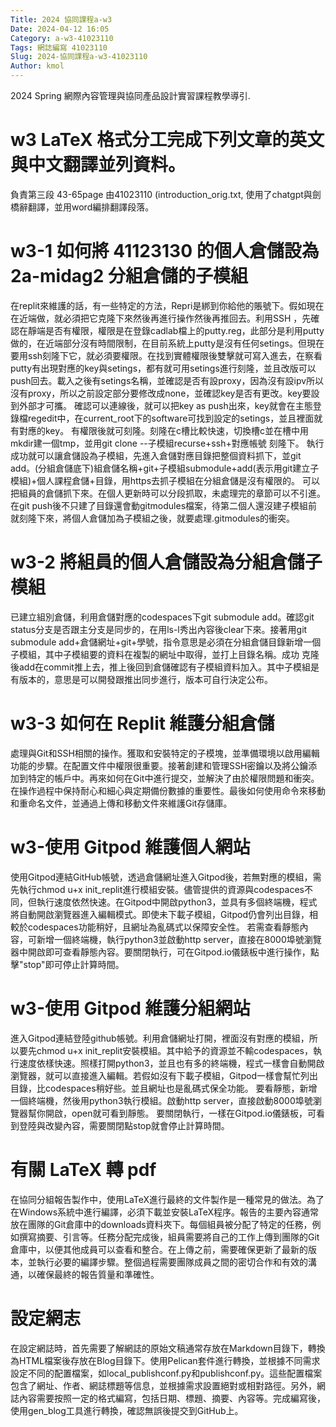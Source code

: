 ```yaml
---
Title: 2024 協同課程a-w3
Date: 2024-04-12 16:05
Category: a-w3-41023110
Tags: 網誌編寫 41023110
Slug: 2024-協同課程a-w3-41023110
Author: kmol
---
```


2024 Spring 網際內容管理與協同產品設計實習課程教學導引.

<!-- PELICAN_END_SUMMARY -->

# w3 LaTeX 格式分工完成下列文章的英文與中文翻譯並列資料。
負責第三段 43-65page 由41023110 (introduction_orig.txt,
使用了chatgpt與劍橋辭翻譯，並用word編排翻譯段落。

# w3-1 如何將 41123130 的個人倉儲設為 2a-midag2 分組倉儲的子模組
在replit來維護的話，有一些特定的方法，Repri是綁到你給他的賬號下。假如現在在近端做，就必須把它克隆下來然後再進行操作然後再推回去。利用SSH
，先確認在靜端是否有權限，權限是在登錄cadlab檔上的putty.reg，此部分是利用putty做的，在近端部分沒有時間限制，在目前系統上putty是沒有任何setings。但現在要用ssh刻隆下它，就必須要權限。在找到實體權限後雙擊就可寫入進去，在察看putty有出現對應的key與setings，都有就可用setings進行刻隆，並且改版可以push回去。載入之後有setings名稱，並確認是否有設proxy，因為沒有設ipv所以沒有proxy，所以之前設定部分要修改成none，並確認key是否有更改。key要設到外部才可攜。
確認可以連線後，就可以把key as push出來，key就會在主態登錄檔regedit中，在current_root下的software可找到設定的setings，並且裡面就有對應的key。
有權限後就可刻隆。刻隆在c槽比較快速，切換槽c並在槽中用mkdir建一個tmp，並用git clone --子模組recurse+ssh+對應帳號 刻隆下。
執行成功就可以讓倉儲設為子模組，先進入倉儲對應目錄把整個資料抓下，並git add。(分組倉儲底下)組倉儲名稱+git+子模組submodule+add(表示用git建立子模組)+個人課程倉儲+目錄，用https去抓子模組在分組倉儲是沒有權限的。 
可以把組員的倉儲抓下來。在個人更新時可以分段抓取，未處理完的章節可以不引進。在git push後不只建了目錄還會動gitmodules檔案，待第二個人還沒建子模組前就刻隆下來，將個人倉儲加為子模組之後，就要處理.gitmodules的衝突。

# w3-2 將組員的個人倉儲設為分組倉儲子模組
已建立組別倉儲，利用倉儲對應的codespaces下git submodule add。確認git status分支是否跟主分支是同步的，在用ls-l秀出內容後clear下來。接著用git submodule add+倉儲網址+git+學號，指令意思是必須在分組倉儲目錄新增一個子模組，其中子模組要的資料在複製的網址中取得，並打上目錄名稱。成功
克隆後add在commit推上去，推上後回到倉儲確認有子模組資料加入。其中子模組是有版本的，意思是可以開發跟推出同步進行，版本可自行決定公布。

# w3-3 如何在 Replit 維護分組倉儲
處理與Git和SSH相關的操作。獲取和安裝特定的子模塊，並準備環境以啟用編輯功能的步驟。在配置文件中權限很重要。接著創建和管理SSH密鑰以及將公鑰添加到特定的帳戶中。再來如何在Git中進行提交，並解決了由於權限問題和衝突。在操作過程中保持耐心和細心與定期備份數據的重要性。最後如何使用命令來移動和重命名文件，並通過上傳和移動文件來維護Git存儲庫。

# w3-使用 Gitpod 維護個人網站
使用Gitpod連結GitHub帳號，透過倉儲網址進入Gitpod後，若無對應的模組，需先執行chmod u+x init_replit進行模組安裝。儘管提供的資源與codespaces不同，但執行速度依然快速。在Gitpod中開啟python3，並具有多個終端機，程式將自動開啟瀏覽器進入編輯模式。即使未下載子模組，Gitpod仍會列出目錄，相較於codespaces功能稍好，且網址為亂碼式以保障安全性。
若需查看靜態內容，可新增一個終端機，執行python3並啟動http server，直接在8000埠號瀏覽器中開啟即可查看靜態內容。要關閉執行，可在Gitpod.io儀錶板中進行操作，點擊"stop"即可停止計算時間。

# w3-使用 Gitpod 維護分組網站
進入Gitpod連結登陸github帳號。利用倉儲網址打開，裡面沒有對應的模組，所以要先chmod u+x init_replit安裝模組。其中給予的資源並不輸codespaces，執行速度依樣快速。照樣打開python3，並且也有多的終端機，程式一樣會自動開啟瀏覽器，就可以直接進入編輯。若假如沒有下載子模組，Gitpod一樣會幫忙列出目錄，比codespaces稍好些。並且網址也是亂碼式保全功能。
要看靜態，新增一個終端機，然後用python3執行模組。啟動http server，直接啟動8000埠號瀏覽器幫你開啟，open就可看到靜態。
要關閉執行，一樣在Gitpod.io儀錶板，可看到登陸與改變內容，需要關閉點stop就會停止計算時間。

# 有關 LaTeX 轉 pdf
 在協同分組報告製作中，使用LaTeX進行最終的文件製作是一種常見的做法。為了在Windows系統中進行編譯，必須下載並安裝LaTeX程序。報告的主要內容通常放在團隊的Git倉庫中的downloads資料夾下。每個組員被分配了特定的任務，例如撰寫摘要、引言等。任務分配完成後，組員需要將自己的工作上傳到團隊的Git倉庫中，以便其他成員可以查看和整合。在上傳之前，需要確保更新了最新的版本，並執行必要的編譯步驟。整個過程需要團隊成員之間的密切合作和有效的溝通，以確保最終的報告質量和準確性。


# 設定網志
在設定網誌時，首先需要了解網誌的原始文稿通常存放在Markdown目錄下，轉換為HTML檔案後存放在Blog目錄下。使用Pelican套件進行轉換，並根據不同需求設定不同的配置檔案，如local_publishconf.py和publishconf.py。這些配置檔案包含了網址、作者、網誌標題等信息，並根據需求設置絕對或相對路徑。另外，網誌內容需要按照一定的格式編寫，包括日期、標題、摘要、內容等。完成編寫後，使用gen_blog工具進行轉換，確認無誤後提交到GitHub上。